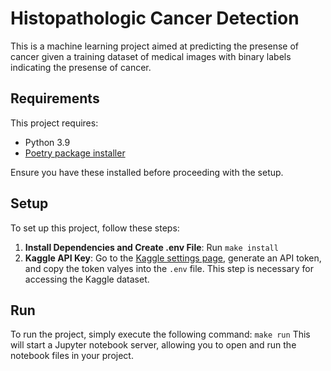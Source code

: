 # Histopathologic Cancer Detection

This is a machine learning project aimed at predicting the presense of cancer given a training dataset of medical images with binary labels indicating the presense of cancer.

## Requirements

This project requires:
- Python 3.9
- [Poetry package installer](https://python-poetry.org/docs/#installation)

Ensure you have these installed before proceeding with the setup.

## Setup

To set up this project, follow these steps:

1. **Install Dependencies and Create .env File**: Run `make install`
2. **Kaggle API Key**: Go to the [Kaggle settings page](https://www.kaggle.com/settings), generate an API token, and copy the token valyes into the `.env` file. This step is necessary for accessing the Kaggle dataset.

## Run

To run the project, simply execute the following command: `make run`
This will start a Jupyter notebook server, allowing you to open and run the notebook files in your project.